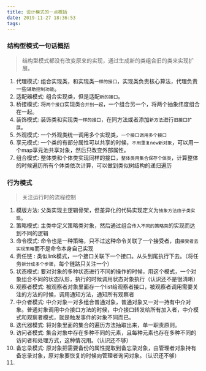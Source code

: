 ```yaml
---
title: 设计模式的一点概括
date: 2019-11-27 18:36:53
tags:
---
```


### 结构型模式一句话概括

> 结构型模式都没有改变原来的实现，通过生成新的类组合旧的类来实现扩展。

1. 代理模式: 组合实现类，和实现类`一样的接口`，实现类负责核心算法，代理负责一些`辅助控制功能`。
2. 适配器模式: 组合实现类，但是适配`新的接口`。
3. 桥接模式: 将`两个接口`实现类`合并到一起`，一个组合另一个，将两个抽象纬度组合在一起。
4. 装饰模式: 装饰类和实现类`一样的接口`，在同方法或者添加`新方法`进行`旧接口扩展`。
5. 外观模式: 一个外观类统一调用多个实现类，`一个接口调用多个接口`
6. 享元模式: 一个类的有部分属性可以共享的时候，`不用重复new新对象`，可以用一个map享元池共享对象，然后只改变外部属性。
7. 组合模式: 整体类和个体类实现同样的接口，`整体类用集合保存个体类`，计算整体的时候遍历所有个体类依次计算，可以做到类似树结构的递归遍历

### 行为模式

> 关注运行时的流程控制

1. 模版方法: 父类实现主逻辑骨架，但差异化的代码实现定义为`抽象方法由子类实现`。
2. 策略模式: 主类中定义策略类对象，然后通过组合`传入不同的策略类`的实现而达到不同的逻辑
3. 命令模式: 命令也是一种策略，只不过这种命令关联了一个接受者，由`接受者去实现策略`而不是命令本身自己实现
4. 责任链  : 类似link模式，一个接口关联下一个接口。从头到尾执行下去。（将任务`拆分成多个步骤`，每个链路只关注一个）
5. 状态模式: 要对对象的多种状态进行不同的操作的时候，用这个模式，一个对象组合不同的状态队形，执行的时候调用状态对象执行（认识还不是很清晰）
6. 观察者模式: 被观察者对象里面存一个list给观察者接口，被观察者调用需要关注的方法的时候，调用通知方法，通知所有观察者
7. 中介者模式: 中介对象一对多组合普通对象，普通对象又一对一持有中介对象。普通对象调用中介接口方法的时候，中介接口转发给所有加入者，中介模式和观察者模式，就是触发事件的对象不同而已。
8. 迭代器模式: 将对象里面的集合的遍历方法抽取出来，单一职责原则。
9. 访问者模式: 集合对象中存在多种不同的元素，且每种元素也存在多种不同的访问者和处理方式，这种情况用。（认识还不够）
10. 备忘录模式: 原对象把需要备份的属性提取到备忘录对象，由管理者对象持有备忘录对象，原对象要恢复的时候向管理者询问对象。（认识还不够）
11. 